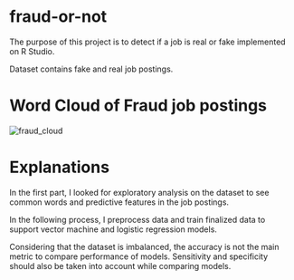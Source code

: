 # fraud-or-not
The purpose of this project is to detect if a job is real or fake implemented on R Studio.

Dataset contains fake and real job postings.


# Word Cloud of Fraud job postings
![fraud_cloud](https://user-images.githubusercontent.com/29654044/124641154-0c234c80-de97-11eb-8244-a3e1fbf387c3.png)

# Explanations

In the first part, I looked for exploratory analysis on the dataset to see common words and predictive features in the job postings. 

In the following process, I preprocess data and train finalized data to support vector machine and logistic regression models. 

Considering that the dataset is imbalanced, the accuracy is not the main metric to compare performance of models. Sensitivity and specificity should also be taken into account while comparing models.


